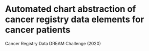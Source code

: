 # Automated chart abstraction of cancer registry data elements for cancer patients 
Cancer Registry Data DREAM Challenge (2020)
